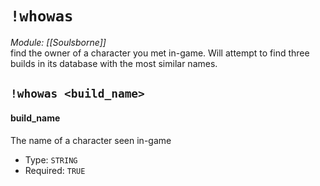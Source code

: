 # `!whowas`
*Module: [[Soulsborne]]*<br>
find the owner of a character you met in-game. Will attempt to find three builds in its database with the most similar names.
## `!whowas <build_name>`
#### build_name
The name of a character seen in-game
- Type: `STRING`
- Required: `TRUE`